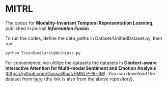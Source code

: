 # MITRL
The codes for **Modality-Invariant Temporal Representation Learning**, published in journal ***Information Fusion***


To run the codes, define the data_paths in Dataset/UnifiedDataset.py, then run:

```bash
python TrainSimilarityWithLoss.py
```


For convenience, we ultilize the datasets the datasets in **Context-aware Interactive Attention for Multi-modal Sentiment and Emotion Analysis** (https://github.com/GussailRaat/EMNLP-19-IIM). You can download the dataset from [here](https://drive.google.com/drive/folders/1IVgdjfRGSqnai45ksot7UZ5C-1xJBBWZ?usp=sharing) (the link is also from the above repository).
